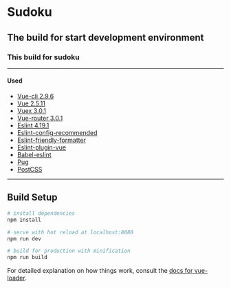 # Sudoku

## The build for start development environment

### This build for sudoku

---

#### Used

- [Vue-cli 2.9.6](https://github.com/vuejs/vue-cli)
- [Vue 2.5.11](https://github.com/vuejs/vue)
- [Vuex 3.0.1](https://github.com/vuejs/vuex)
- [Vue-router 3.0.1](https://github.com/vuejs/vue-router)
- [Eslint 4.19.1](https://github.com/eslint/eslint)
- [Eslint-config-recommended](https://github.com/kunalgolani/eslint-config)
- [Eslint-friendly-formatter](https://github.com/royriojas/eslint-friendly-formatter)
- [Eslint-plugin-vue](https://github.com/vuejs/eslint-plugin-vue)
- [Babel-eslint](https://github.com/babel/babel-eslint)
- [Pug](https://github.com/gulp-community/gulp-pug)
- [PostCSS](https://github.com/postcss/postcss)

---

## Build Setup

```bash
# install dependencies
npm install

# serve with hot reload at localhost:8080
npm run dev

# build for production with minification
npm run build
```

For detailed explanation on how things work, consult the [docs for vue-loader](http://vuejs.github.io/vue-loader).
